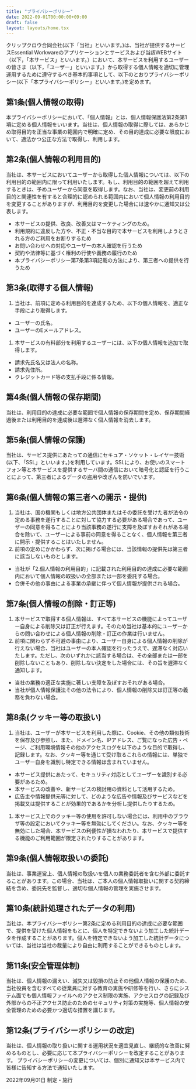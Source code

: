 ```yaml
---
title: "プライバシーポリシー"
date: 2022-09-01T00:00:00+09:00
draft: false
layout: layouts/home.tsx
---
```


クリップクロウ合同会社(以下「当社」といいます。)は、当社が提供するサービスEssential Workwareのアプリケーションとサービスおよび当該WEBサイト（以下，「本サービス」といいます。）において、本サービスを利用するユーザーの皆さま（以下，「ユーザー」といいます。）から取得する個人情報を適切に管理運用するために遵守するべき基本的事項として、以下のとおりプライバシーポリシー(以下「本プライバシーポリシー」といいます。)を定めます。

## 第1条(個人情報の取得)

本プライバシーポリシーにおいて、「個人情報」とは、個人情報保護法第2条第1項に定める個人情報をいいます。当社は、個人情報の取得に際しては、あらかじめ取得目的を正当な事業の範囲内で明確に定め、その目的達成に必要な限度において、適法かつ公正な方法で取得し、利用します。

## 第2条(個人情報の利用目的)

当社は、本サービスにおいてユーザーから取得した個人情報については、以下の利用目的の範囲内に限って利用いたします。もし、利用目的の範囲を超えて利用するときは、予めユーザーから同意を取得します。なお、当社は、変更前の利用目的と関連性を有すると合理的に認められる範囲内において個人情報の利用目的を変更することがありますが、利用目的を変更した場合には速やかに通知又は公表します。

- 本サービスの提供、改良、改善又はマーケティングのため。
- 利用規約に違反した方や、不正・不当な目的で本サービスを利用しようとされる方のご利用をお断りするため
- お問い合わせへの対応やユーザーの本人確認を行うため
- 契約や法律等に基づく権利の行使や義務の履行のため
- 本プライバシーポリシー第7条第3項記載の方法により、第三者への提供を行うため

## 第3条(取得する個人情報)

1. 当社は、前項に定める利用目的を達成するため、以下の個人情報を、適正な手段により取得します。
  - ユーザーの氏名。
  - ユーザーのEメールアドレス。
1. 本サービスの有料部分を利用するユーザーには、以下の個人情報を追加で取得します。
  - 請求先氏名又は法人の名称。
  - 請求先住所。
  - クレジットカード等の支払手段に係る情報。

## 第4条(個人情報の保存期間)

当社は、利用目的の達成に必要な範囲で個人情報の保存期間を定め、保存期間経過後または利用目的を達成後は遅滞なく個人情報を消去します。

## 第5条(個人情報の保護)

当社は、サービス提供にあたっての通信にセキュア・ソケット・レイヤー技術(以下、「SSL」といいます。)を利用しています。SSLにより、お使いのスマートフォン等と本サービスを提供するサーバ間の通信において暗号化と認証を行うことによって、第三者によるデータの盗用や改ざんを防いでいます。

## 第6条(個人情報の第三者への開示・提供)

1. 当社は、国の機関もしくは地方公共団体またはその委託を受けた者が法令の定める事務を遂行することに対して協力する必要がある場合であって、ユーザーの同意を得ることにより当該事務の遂行に支障を及ぼすおそれがある場合を除いて、ユーザーによる事前の同意を得ることなく、個人情報を第三者に開示・提供することはいたしません。
1. 前項の定めにかかわらず、次に掲げる場合には、当該情報の提供先は第三者に該当しないものとします。
  - 当社が「2.個人情報の利用目的」に記載された利用目的の達成に必要な範囲内において個人情報の取扱いの全部または一部を委託する場合。
  - 合併その他の事由による事業の承継に伴って個人情報が提供される場合。

## 第7条(個人情報の削除・訂正等)

1. 本サービスで取得する個人情報は、すべて本サービスの機能によってユーザー自身による削除又は訂正が行えます。そのため当社は基本的にユーザーからの問い合わせによる個人情報の削除・訂正の作業は行いません。
1. 前項に関わらず不可避の事由により、ユーザー自身による個人情報の削除が行えない場合、当社はユーザーの本人確認を行ったうえで、遅滞なく対応いたします。ただし、次のいずれかに該当する場合は、その全部または一部を削除しないこともあり、削除しない決定をした場合には、その旨を遅滞なく通知します。
  - 当社の業務の適正な実施に著しい支障を及ぼすおそれがある場合。
  - 当社が個人情報保護法その他の法令により、個人情報の削除又は訂正等の義務を負わない場合。

## 第8条(クッキー等の取扱い)

1. 当社は、ユーザーが本サービスを利用した際に、Cookie、その他の類似技術を保存及び参照し、また、ドメイン名、IPアドレス、ご覧になった広告・ページ、ご利用環境情報その他のアクセスログを以下のような目的で取得し、記録します。なお、クッキー等を通じて受け取るこれらの情報には、単独でユーザー自身を識別し特定できる情報は含まれていません。
  - 本サービス提供にあたって、セキュリティ対応としてユーザーを識別する必要があるため。
  - 本サービスの改善や、新サービスの検討用の資料として活用するため。
  - 広告主や情報提供元等に対して、どのような広告や情報及びサービスなどを掲載又は提供することが効果的であるかを分析し提供したりするため。
1. 本サービス上でのクッキー等の使用を許可しない場合には、利用中のブラウザ等の設定においてクッキー等を無効にしてください。なお、クッキー等を無効にした場合、本サービスの利便性が損なわれたり、本サービスで提供する機能のご利用範囲が限定されたりすることがあります。

## 第9条(個人情報取扱いの委託)

当社は、事業運営上、個人情報の取扱いを個人の業務委託者を含む外部に委託することがあります。この場合、当社は、ご本人の個人情報取扱いに関する契約締結を含め、委託先を監督し、適切な個人情報の管理を実施させます。

## 第10条(統計処理されたデータの利用)

当社は、本プライバシーポリシー第2条に定める利用目的の達成に必要な範囲で、提供を受けた個人情報をもとに、個人を特定できないよう加工した統計データを作成することがあります。個人を特定できないよう加工した統計データについては、当社は当社の裁量により自由に利用することができるものとします。

## 第11条(安全管理体制)

当社は、個人情報の漏えい、滅失又は毀損の防止その他個人情報の保護のため、当社役員を含むすべての従業員に対する教育の実施や研修等を行い、さらにシステム面でも個人情報ファイルへのアクセス制限の実施、アクセスログの記録及び外部からの不正アクセス防止のためのセキュリティ対策の実施等、個人情報の安全管理のための必要かつ適切な措置を講じます。

## 第12条(プライバシーポリシーの改定)

当社は、個人情報の取り扱いに関する運用状況を適宜見直し、継続的な改善に努めるものとし、必要に応じて本プライバシーポリシーを改定することがあります。
プライバシーポリシーの変更については、個別に通知又は本サービス内で皆様に告知する方法で通知いたします。

2022年09月01日 制定・施行
